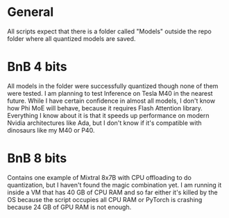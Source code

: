 # General
All scripts expect that there is a folder called "Models" outside the repo folder where all quantized models
are saved.

# BnB 4 bits
All models in the folder were successfully quantized though none of them were tested.
I am planning to test Inference on Tesla M40 in the nearest future. While I have certain
confidence in almost all models, I don't know how Phi MoE will behave, because it requires
Flash Attention library. Everything I know about it is that it speeds up performance on modern
Nvidia architectures like Ada, but I don't know if it's compatible with dinosaurs like my M40 or P40.

# BnB 8 bits
Contains one example of Mixtral 8x7B with CPU offloading to do quantization, but I haven't found the magic combination yet.
I am running it inside a VM that has 40 GB of CPU RAM and so far either it's killed by the OS because the script
occupies all CPU RAM or PyTorch is crashing because 24 GB of GPU RAM is not enough.
